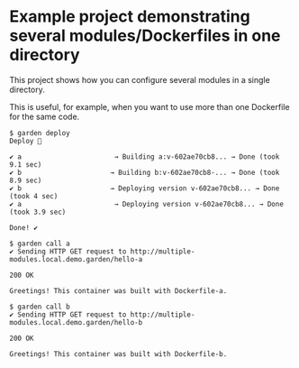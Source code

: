 # Example project demonstrating several modules/Dockerfiles in one directory

This project shows how you can configure several modules in a single directory.

This is useful, for example, when you want to use more than one Dockerfile for the same code.

```shell
$ garden deploy
Deploy 🚀

✔ a                       → Building a:v-602ae70cb8... → Done (took 9.1 sec)
✔ b                      → Building b:v-602ae70cb8-... → Done (took 8.9 sec)
✔ b                      → Deploying version v-602ae70cb8... → Done (took 4 sec)
✔ a                       → Deploying version v-602ae70cb8... → Done (took 3.9 sec)

Done! ✔️

$ garden call a
✔ Sending HTTP GET request to http://multiple-modules.local.demo.garden/hello-a

200 OK

Greetings! This container was built with Dockerfile-a.

$ garden call b
✔ Sending HTTP GET request to http://multiple-modules.local.demo.garden/hello-b

200 OK

Greetings! This container was built with Dockerfile-b.
```